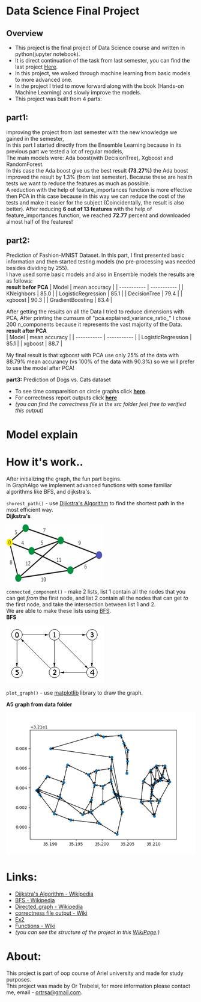 # Data Science Final Project

## Overview 
- This project is the final project of Data Science course and written in python(jupyter notebook).    
- It is direct continuation of the task from last semester, you can find the last project [Here](https://github.com/ortrsa/Data_Science_Final_Project).
- In this project, we walked through machine learning from basic models to more advanced one.
- In the project I tried to move forward along with the book (Hands-on Machine Learning) and slowly improve the models.
- This project was built from 4 parts:    

## part1:
improving the project from last semester with the new knowledge we gained in the semester,  
In this part I started directly from the Ensemble Learning because in its previous part we tested a lot of regular models,  
The main models were: Ada boost(with DecisionTree), Xgboost and RandomForest.  
In this case the Ada boost give us the best result **(73.27%)** the Ada boost improved the result by 1.3% (from last semester).
Because these are health tests we want to reduce the features as much as possible.  
A reduction with the help of feature_importances function is more effective then PCA in this case because in this way we can reduce the cost of the tests and make it easier for the subject (Coincidentally, the result is also better).
After reducing **6 out of 13 features** with the help of feature_importances function, we reached **72.77** percent and downloaded almost half of the features!


## part2:
Prediction of Fashion-MNIST Dataset.
In this part, I first presented basic information and then started testing models (no pre-processing was needed besides dividing by 255).  
I have used some basic models and also in Ensemble models the results are as follows:  
**result befor PCA**
| Model      | mean accuracy |
| ----------- | -----------  |
| KNeighbors         | 85.0  |
| LogisticRegression | 85.1  |
| DecisionTree       | 79.4  |
| xgboost            | 90.3  |
| GradientBoosting   | 83.4  | 

After getting the results on all the Data I tried to reduce dimensions with PCA, After printing the cumsum of "pca.explained_variance_ratio_" I chose 200 n_components because it represents the vast majority of the Data.  
**result after PCA**    
| Model      | mean accuracy |
| ----------- | -----------  |
| LogisticRegression | 85.1  |
| xgboost            | 88.7  |
 
My final result is that xgboost with PCA use only 25% of the data with 88.79% mean accurancy (vs 100% of the data with 90.3%) so we will prefer to use the model after PCA!


**part3:** Prediction of Dogs vs. Cats dataset  

  - To see time compareition on circle graphs click **[here](https://github.com/ortrsa/Ex3/wiki/Time-comparison_-new)**.
  - For correctness report outputs click **[here](https://github.com/ortrsa/Ex3/wiki/circle-graph-time-comparison-and-correctness-check)**
  - *(you can find the correctness file in the src folder feel free to verified this output)*

  
# Model explain
 





# How it's work..
After initializing the graph, the fun part begins.  
In GraphAlgo we implement advanced functions with some familiar algorithms like BFS, and dijkstra's.  


`shorest_path()` - use [Dijkstra's Algorithm](https://en.wikipedia.org/wiki/Dijkstra%27s_algorithm) to find the shortest path In the most efficient way.  
**Dijkstra's**  

![Alt Text](https://github.com/ortrsa/Ex3/blob/master/img/dWtprX5.gif)  


`connected_component()` - make 2 lists, list 1 contain all the nodes that you can get *from* the first node, and list 2 contain all the nodes that can get *to* the first node, and take the intersection between list 1 and 2.  
We are able to make these lists using [BFS](https://en.wikipedia.org/wiki/Breadth-first_search).  
**BFS**  

![Alt Text](https://github.com/ortrsa/Ex3/blob/master/img/KcsN.gif)  
  
  


`plot_graph()` - use [matplotlib](https://matplotlib.org/gallery/index.html) library to draw the graph.  

**A5 graph from data folder**  

![Alt Text](https://github.com/ortrsa/Ex3/blob/master/img/A5_graph.png)

# Links:
- [Dijkstra's Algorithm - Wikipedia](https://en.wikipedia.org/wiki/Dijkstra%27s_algorithm)
- [BFS - Wikipedia](https://en.wikipedia.org/wiki/Breadth-first_search)
- [Directed_graph - Wikipedia](https://en.wikipedia.org/wiki/Directed_graph)
- [correctness file output - Wiki](https://github.com/ortrsa/Ex3/wiki/circle-graph-time-comparison-and-correctness-check)
- [Ex2](https://github.com/ortrsa/ex2)
- [Functions - Wiki](https://github.com/ortrsa/Ex3/wiki/Functions-explanation)
- *(you can see the structure of the project in this [WikiPage](https://github.com/ortrsa/Ex3/wiki/Inherent-diagram).)*

# About:
This project is part of oop course of Ariel university and made for study purposes.  
This project was made by Or Trabelsi,  for more information please contact me, email - ortrsa@gmail.com.
